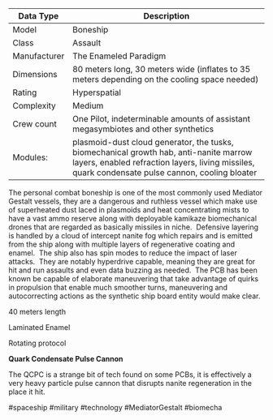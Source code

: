   


| Data Type | Description |
| ----------- | ------------ |
| Model | Boneship |
| Class | Assault |
| Manufacturer | The Enameled Paradigm |
| Dimensions | 80 meters long, 30 meters wide (inflates to 35 meters depending on the cooling space needed) |
| Rating | Hyperspatial |
|Complexity | Medium |
| Crew count | One Pilot, indeterminable amounts of assistant megasymbiotes and other synthetics |
| Modules: | plasmoid-dust cloud generator, the tusks, biomechanical growth hab, anti-nanite marrow layers, enabled refraction layers, living missiles, quark condensate pulse cannon, cooling bloater |


The personal combat boneship is one of the most commonly used Mediator Gestalt vessels, they are a dangerous and ruthless vessel which make use of superheated dust laced in plasmoids and heat concentrating mists to have a vast ammo reserve along with deployable kamikaze biomechanical drones that are regarded as basically missiles in niche.  Defensive layering is handled by a cloud of intercept nanite fog which repairs and is emitted from the ship along with multiple layers of regenerative coating and enamel.  The ship also has spin modes to reduce the impact of laser attacks.  They are notably hyperdrive capable, meaning they are great for hit and run assaults and even data buzzing as needed.  The PCB has been known be capable of elaborate maneuvering that take advantage of quirks in propulsion that enable much smoother turns, maneuvering and autocorrecting actions as the synthetic ship board entity would make clear.

40 meters length 

Laminated Enamel 

Rotating protocol

**Quark Condensate Pulse Cannon**

The QCPC is a strange bit of tech found on some PCBs, it is effectively a very heavy particle pulse cannon that disrupts nanite regeneration in the place it hit.  

#spaceship 
#military 
#technology 
#MediatorGestalt 
#biomecha 